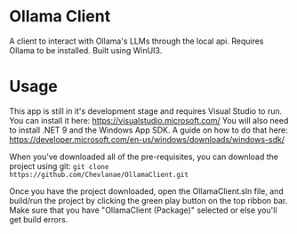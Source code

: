 # Ollama Client

A client to interact with Ollama's LLMs through the local api. Requires Ollama to be installed. Built using WinUI3.

# Usage

This app is still in it's development stage and requires Visual Studio to run. You can install it here: https://visualstudio.microsoft.com/
You will also need to install .NET 9 and the Windows App SDK. A guide on how to do that here: https://developer.microsoft.com/en-us/windows/downloads/windows-sdk/

When you've downloaded all of the pre-requisites, you can download the project using git:
`git clone https://github.com/Chevlanae/OllamaClient.git`

Once you have the project downloaded, open the OllamaClient.sln file, and build/run the project by clicking the green play button on the top ribbon bar.
Make sure that you have "OllamaClient (Package)" selected or else you'll get build errors.

